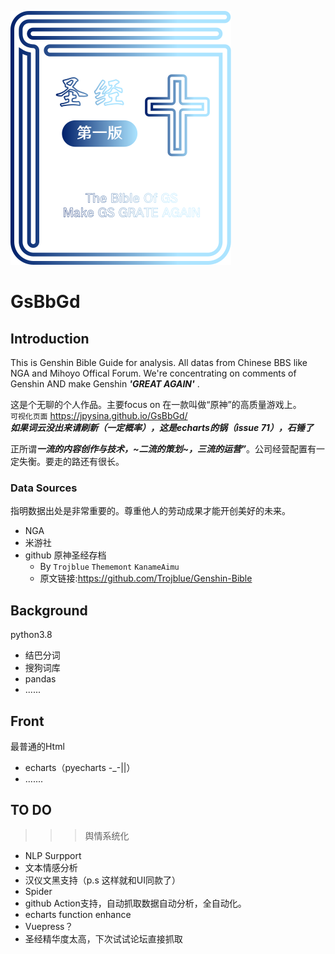 ![image](https://raw.githubusercontent.com/jpysina/GsBbGd/res/%E8%B5%84%E6%BA%90%203.svg)
# GsBbGd
## Introduction
This is Genshin Bible Guide for analysis. All datas from Chinese BBS like NGA and Mihoyo Offical Forum. We're concentrating on comments of Genshin AND make Genshin ***'GREAT AGAIN'*** .
  
这是个无聊的个人作品。主要focus on 在一款叫做“原神”的高质量游戏上。   
`可视化页面` https://jpysina.github.io/GsBbGd/  
***如果词云没出来请刷新（一定概率），这是echarts的锅（issue 71），石锤了***

正所谓***一流的内容创作与技术，~*二流的策划*~，三流的运营”***。公司经营配置有一定失衡。要走的路还有很长。
### Data Sources
指明数据出处是非常重要的。尊重他人的劳动成果才能开创美好的未来。
- NGA
- 米游社
- github 原神圣经存档 
  - By `Trojblue` `Thememont` `KanameAimu` 
  - 原文链接:https://github.com/Trojblue/Genshin-Bible 
## Background
  
python3.8
  - 结巴分词
  - 搜狗词库
  - pandas
  - ......
## Front  
最普通的Html
  - echarts（pyecharts -_-||）
  - .......
## TO DO
>>> 舆情系统化
  - NLP Surpport
  - 文本情感分析
  - 汉仪文黑支持（p.s 这样就和UI同款了）
  - Spider
  - github Action支持，自动抓取数据自动分析，全自动化。
  - echarts function enhance
  - Vuepress？
  - 圣经精华度太高，下次试试论坛直接抓取
